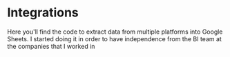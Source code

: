 # Integrations
Here you'll find the code to extract data from multiple platforms into Google Sheets. I started doing it in order to have independence from the BI team at the companies that I worked in 
